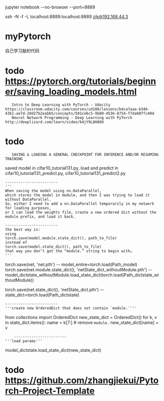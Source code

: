 jupyter notebook --no-browser --port=8889

ssh -N -f -L localhost:8889:localhost:8889 zjk@192.168.44.3
# myPytorch
自己学习敲的代码


# todo https://pytorch.org/tutorials/beginner/saving_loading_models.html 
       Intro to Deep Learning with PyTorch - Udacity   https://classroom.udacity.com/courses/ud188/lessons/b4ca7aaa-b346-43b1-ae7d-20d27b2eab65/concepts/501ce6c5-9b80-4536-8754-f7da607fc40d  
       Neural Network Programming - Deep Learning with PyTorch  http://deeplizard.com/learn/video/k4jY9L8H89U
# todo 
       SAVING & LOADING A GENERAL CHECKPOINT FOR INFERENCE AND/OR RESUMING TRAINING

saved model in cifar10_tutorial131.py, 
load and predict in cifar10_tutorial131_predict.py,  cifar10_tutorial131_predict2.py

    ------------------------
    '''
    When saving the model using nn.DataParallel, 
    which stores the model in module, and then I was trying to load it without DataParallel.
    So, either I need to add a nn.DataParallel temporarily in my network for loading purposes,
    or I can load the weights file, create a new ordered dict without the module prefix, and load it back.
    
    ------------------------
    the best way is:
    using
    torch.save(model.module.state_dict(), path_to_file)
    instead of 
    torch.save(model.state_dict(), path_to_file)
    that way you don’t get the “module.” string to begin with…
    '''

torch.save(net, 'net.pth')  -- model_entire=torch.load(Path_model)
torch.save(net.module.state_dict(),  'netState_dict_withoutModule.pth') --         
                                          model_dictstate_withoutModule.load_state_dict(torch.load(Path_dictstate_withoutModule))

torch.save(net.state_dict(), 'netState_dict.pth')  --
state_dict=torch.load(Path_dictstate)

    ------------------------
    '''create new OrderedDict that does not contain `module.`'''
    
from collections import OrderedDict
new_state_dict = OrderedDict()
for k, v in state_dict.items():
    name = k[7:] # remove `module.`
    new_state_dict[name] = v
    
        ------------------------
    '''load params'''

model_dictstate.load_state_dict(new_state_dict)

# todo https://github.com/zhangjiekui/Pytorch-Project-Template
